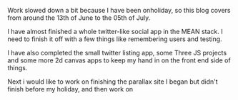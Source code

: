 <!-- ---
layout: post
title: "Week 7"
date: 2015-07-05 15:46:21
categories: weekly
permalink: week-7
--- -->

Work slowed down a bit because I have been onholiday, so this blog covers from around the 13th of June to the 05th of July.

I have almost finished a whole twitter-like social app in the MEAN stack.  I need to finish it off with a few things like remembering users and testing.

I have also completed the small twitter listing app, some Three JS projects and some more 2d canvas apps to keep my hand in on the front end side of things.

Next i would like to work on finishing the parallax site I began but didn't finish before my holiday, and then work on 